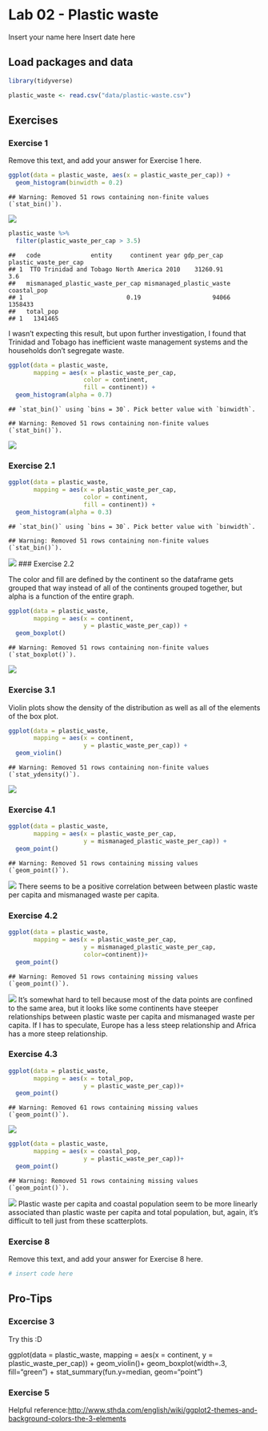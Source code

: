 Lab 02 - Plastic waste
================
Insert your name here
Insert date here

## Load packages and data

``` r
library(tidyverse) 
```

``` r
plastic_waste <- read.csv("data/plastic-waste.csv")
```

## Exercises

### Exercise 1

Remove this text, and add your answer for Exercise 1 here.

``` r
ggplot(data = plastic_waste, aes(x = plastic_waste_per_cap)) +
  geom_histogram(binwidth = 0.2)
```

    ## Warning: Removed 51 rows containing non-finite values (`stat_bin()`).

![](lab-02_files/figure-gfm/plastic-waste-continent-1.png)<!-- -->

``` r
plastic_waste %>%
  filter(plastic_waste_per_cap > 3.5)
```

    ##   code              entity     continent year gdp_per_cap plastic_waste_per_cap
    ## 1  TTO Trinidad and Tobago North America 2010    31260.91                   3.6
    ##   mismanaged_plastic_waste_per_cap mismanaged_plastic_waste coastal_pop
    ## 1                             0.19                    94066     1358433
    ##   total_pop
    ## 1   1341465

I wasn’t expecting this result, but upon further investigation, I found
that Trinidad and Tobago has inefficient waste management systems and
the households don’t segregate waste.

``` r
ggplot(data = plastic_waste, 
       mapping = aes(x = plastic_waste_per_cap, 
                     color = continent, 
                     fill = continent)) +
  geom_histogram(alpha = 0.7)
```

    ## `stat_bin()` using `bins = 30`. Pick better value with `binwidth`.

    ## Warning: Removed 51 rows containing non-finite values (`stat_bin()`).

![](lab-02_files/figure-gfm/plot%20dist%20of%20plastic%20waste%20per%20capita-1.png)<!-- -->

### Exercise 2.1

``` r
ggplot(data = plastic_waste, 
       mapping = aes(x = plastic_waste_per_cap, 
                     color = continent, 
                     fill = continent)) +
  geom_histogram(alpha = 0.3)
```

    ## `stat_bin()` using `bins = 30`. Pick better value with `binwidth`.

    ## Warning: Removed 51 rows containing non-finite values (`stat_bin()`).

![](lab-02_files/figure-gfm/plastic-waste-density-1.png)<!-- --> \###
Exercise 2.2

The color and fill are defined by the continent so the dataframe gets
grouped that way instead of all of the continents grouped together, but
alpha is a function of the entire graph.

``` r
ggplot(data = plastic_waste, 
       mapping = aes(x = continent, 
                     y = plastic_waste_per_cap)) +
  geom_boxplot()
```

    ## Warning: Removed 51 rows containing non-finite values (`stat_boxplot()`).

![](lab-02_files/figure-gfm/box%20plots%20by%20continent-1.png)<!-- -->

### Exercise 3.1

Violin plots show the density of the distribution as well as all of the
elements of the box plot.

``` r
ggplot(data = plastic_waste, 
       mapping = aes(x = continent, 
                     y = plastic_waste_per_cap)) +
  geom_violin()
```

    ## Warning: Removed 51 rows containing non-finite values (`stat_ydensity()`).

![](lab-02_files/figure-gfm/violin%20plots-1.png)<!-- -->

### Exercise 4.1

``` r
ggplot(data = plastic_waste, 
       mapping = aes(x = plastic_waste_per_cap,
                     y = mismanaged_plastic_waste_per_cap)) +
  geom_point()
```

    ## Warning: Removed 51 rows containing missing values (`geom_point()`).

![](lab-02_files/figure-gfm/plastic-waste-mismanaged-1.png)<!-- -->
There seems to be a positive correlation between between plastic waste
per capita and mismanaged waste per capita.

### Exercise 4.2

``` r
ggplot(data = plastic_waste, 
       mapping = aes(x = plastic_waste_per_cap,
                     y = mismanaged_plastic_waste_per_cap, 
                     color=continent))+
  geom_point()
```

    ## Warning: Removed 51 rows containing missing values (`geom_point()`).

![](lab-02_files/figure-gfm/plastic-waste-mismanaged%20by%20continent-1.png)<!-- -->
It’s somewhat hard to tell because most of the data points are confined
to the same area, but it looks like some continents have steeper
relationships between plastic waste per capita and mismanaged waste per
capita. If I has to speculate, Europe has a less steep relationship and
Africa has a more steep relationship.

### Exercise 4.3

``` r
ggplot(data = plastic_waste, 
       mapping = aes(x = total_pop,
                     y = plastic_waste_per_cap))+
  geom_point()
```

    ## Warning: Removed 61 rows containing missing values (`geom_point()`).

![](lab-02_files/figure-gfm/plastic-waste%20by%20total%20pop-1.png)<!-- -->

``` r
ggplot(data = plastic_waste, 
       mapping = aes(x = coastal_pop,
                     y = plastic_waste_per_cap))+
  geom_point()
```

    ## Warning: Removed 51 rows containing missing values (`geom_point()`).

![](lab-02_files/figure-gfm/plastic-waste%20by%20coastalpop-1.png)<!-- -->
Plastic waste per capita and coastal population seem to be more linearly
associated than plastic waste per capita and total population, but,
again, it’s difficult to tell just from these scatterplots.

### Exercise 8

Remove this text, and add your answer for Exercise 8 here.

``` r
# insert code here
```

## Pro-Tips

### Excercise 3

Try this :D

ggplot(data = plastic_waste, mapping = aes(x = continent, y =
plastic_waste_per_cap)) + geom_violin()+ geom_boxplot(width=.3,
fill=“green”) + stat_summary(fun.y=median, geom=“point”)

### Exercise 5

Helpful
reference:<http://www.sthda.com/english/wiki/ggplot2-themes-and-background-colors-the-3-elements>

